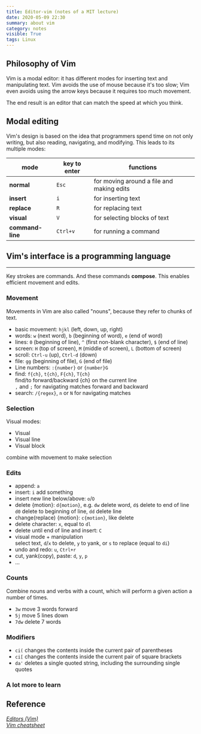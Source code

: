```yaml
---
title: Editor-vim (notes of a MIT lecture)
date: 2020-05-09 22:30
summary: about vim
category: notes
visible: True
tags: Linux
---
```


## Philosophy of Vim

Vim is a modal editor: it has different modes for inserting text and manipulating text. Vim avoids the use of mouse because it's too slow; Vim even avoids using the arrow keys because it requires too much movement.

The end result is an editor that can match the speed at which you think.

## Modal editing

Vim's design is based on the idea that programmers spend time on not only writing, but also reading, navigating, and modifying. This leads to its multiple modes:

| mode        | key to enter | functions |
| ----        | ------------ | --------- |
| __normal__  | `Esc`        |for moving around a file and making edits |
| __insert__  | `i`          |for inserting text |
| __replace__ | `R`          |for replacing text |
| __visual__  | `V`          |for selecting blocks of text |
| __command-line__| `Ctrl+v` |for running a command |

## Vim's interface is a programming language

___
Key strokes are commands. And these commands __compose__. This enables efficient movement and edits.

### Movement

Movements in Vim are also called "nouns", because they refer to chunks of text.

+ basic movement: `hjkl` (left, down, up, right)
+ words: `w` (next word), `b` (beginning of word), `e` (end of word)
+ lines: `0` (beginning of line), `^` (first non-blank character), `$` (end of line)
+ screen: `H` (top of screen), `M` (middle of screen), `L` (bottom of screen)
+ scroll: `Ctrl-u` (up), `Ctrl-d` (down)
+ file: `gg` (beginning of file), `G` (end of file)
+ Line numbers: `:{number}` or `{number}G`
+ find: `f{ch}`, `t{ch}`, `F{ch}`, `T{ch}`  
find/to forward/backward {ch} on the current line  
`,` and `;` for navigating matches forward and backward
+ search: `/{regex}`, `n` or `N` for navigating matches

### Selection
Visual modes:

+ Visual
+ Visual line
+ Visual block

combine with movement to make selection

### Edits

+ append: `a`
+ insert: `i` add something
+ insert new line below/above: `o`/`O`
+ delete {motion}: `d{motion}`, e.g. `dw` delete word, `d$` delete to end of line  
`d0` delete to beginning of line, `dd` delete line
+ change(replace) {motion}: `c{motion}`, like delete
+ delete character: `x`, equal to `dl`
+ delete until end of line and insert: `C`
+ visual mode + manipulation  
select text, `d`/`x` to delete, `y` to yank, or `s` to replace (equal to `di`)
+ undo and redo: `u`, `Ctrl+r`
+ cut, yank(copy), paste: `d`, `y`, `p`
+ ...

### Counts

Combine nouns and verbs with a count, which will perform a given action a number of times.

+ `3w` move 3 words forward
+ `5j` move 5 lines down
+ `7dw` delete 7 words

### Modifiers

+ `ci(` changes the contents inside the current pair of parentheses
+ `ci[` changes the contents inside the current pair of square brackets
+ `da'` deletes a single quoted string, including the surrounding single quotes

### A lot more to learn

## Reference
[_Editors (Vim)_](https://missing.csail.mit.edu/2020/editors/)  
[_Vim cheatsheet_](https://devhints.io/vim)